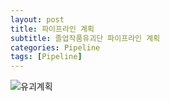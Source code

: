 ```yaml
---
layout: post
title: 파이프라인 계획
subtitle: 졸업작품유괴단 파이프라인 계획
categories: Pipeline
tags: [Pipeline]
---
```

![유괴계획](https://github.com/OvenTD/OvenTD.github.io/assets/155340997/b0609797-4c62-4492-b3ce-190022ab8520)
